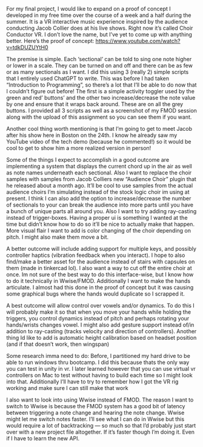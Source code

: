 For my final project, I would like to expand on a proof of concept I developed in my free time over the course of a week and a half during the summer. It is a VR interactive music experience inspired by the audience conducting Jacob Collier does at his live shows. Right now it’s called Choir Conductor VR. I don’t love the name, but I’ve yet to come up with anything better. Here’s the proof of concept:
https://www.youtube.com/watch?v=tdkDUZUYtH0

The premise is simple. Each ‘sectional’ can be told to sing one note higher or lower in a scale. They can be turned on and off and there can be as few or as many sectionals as I want. I did this using 3 (really 2) simple scripts that I entirely used ChatGPT to write. This was before I had taken “Introduction to Programming”, so there’s a lot that I’ll be able to do now that I couldn’t figure out before! The first is a simple activity toggler used by the green and red’ buttons’ and the other two increase/decrease the note value by one and ensure that it wraps back around. These are on all the grey buttons. I provided all 3 scripts as well as a screenshot of my FMOD session along with the upload of this assignment so you can see them if you want.

Another cool thing worth mentioning is that I’m going to get to meet Jacob after his show here in Boston on the 24th. I know he already saw my YouTube video of the tech demo (because he commented!) so it would be cool to get to show him a more realized version in person!

Some of the things I expect to accomplish in a good outcome are implementing a system that displays the current chord up in the air as well as note names underneath each sectional. Also I want to replace the choir samples with samples from Jacob Colliers new “Audience Choir” plugin that he released about a month ago. It’ll be cool to use samples from the actual audience choirs I’m simulating instead of the stock logic choir im using at present. I think I can also add the option to increase/decrease the number of sectionals to your can break the audience into more parts until you have a bunch of unique parts all around you. Also I want to try adding ray-casting instead of trigger-boxes. Having a proper ui is something I wanted at the time but didn’t know how to do so it’ll be nice to actually make that happen. More visual flair I want to add is color changing of the choir depending on pitch. I might also make them move a bit.

A better outcome will include adding support for multiple keys, and possibly controller haptics (vibration feedback when you interact). I hope to also find/make a better asset for the audience instead of stairs with capsules on them (made in tinkercad lol). I also want a way to cut off the entire choir at once. Im not sure of the best way to do this interface-wise, but I know how to do it technically in Wwise/FMOD. Additionally I want to make the hands articulate. I almost had this done in the proof of concept but it was causing some graphical bugs where the hands would duplicate so I scrapped it.

A best outcome will allow control over vowels and/or dynamics. To do this I will probably make it so that when you move your hands while holding the triggers, you control dynamics instead of pitch and perhaps rotating your hands/wrists changes vowel. I might also add gesture support instead of/in addition to ray-casting (tracks velocity and direction of controllers). Another thing Id like to add is automatic height calibration based on headset position (and if that doesn’t work, then wingspan)

Some research imma need to do:
Before, I partitioned my hard drive to be able to run windows thru bootcamp. I did this because thats the only way you can test in unity in vr. I later learned however that you can use virtual vr controllers on Mac to test without having to build each time so I might look into that. Additionally I’ll have to try to remember how I got the VR rig working and make sure I can still make that work

I also want to look into using Wwise instead of FMOD. The reason I want to switch to Wwise is because the FMOD system has a good bit of latency between triggering a note change and hearing the note change. Wwise might let me switch notes faster. I’ll see what I can do in Wwise but this would require a lot of backtracking — so much so that I’d probably just start over with a new project file altogether. If it’s faster though I’m doing it. Even if I have to learn the new API.